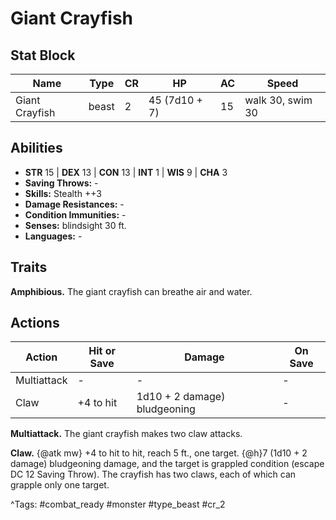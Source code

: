 # Giant Crayfish

## Stat Block

| Name | Type | CR | HP | AC | Speed |
|------|------|----|----|----|-------|
| Giant Crayfish | beast | 2 | 45 (7d10 + 7) | 15 | walk 30, swim 30 |

## Abilities

- **STR** 15 | **DEX** 13 | **CON** 13 | **INT** 1 | **WIS** 9 | **CHA** 3
- **Saving Throws:** -  
- **Skills:** Stealth ++3  
- **Damage Resistances:** -  
- **Condition Immunities:** -  
- **Senses:** blindsight 30 ft.  
- **Languages:** -

## Traits

**Amphibious.** The giant crayfish can breathe air and water.


## Actions

| Action | Hit or Save | Damage | On Save |
|--------|--------------|--------|----------|
| Multiattack | - | - | - |
| Claw | +4 to hit | 1d10 + 2 damage) bludgeoning | - |

**Multiattack.** The giant crayfish makes two claw attacks.

**Claw.** {@atk mw} +4 to hit to hit, reach 5 ft., one target. {@h}7 (1d10 + 2 damage) bludgeoning damage, and the target is grappled condition (escape DC 12 Saving Throw). The crayfish has two claws, each of which can grapple only one target.


^Tags: #combat_ready #monster #type_beast #cr_2